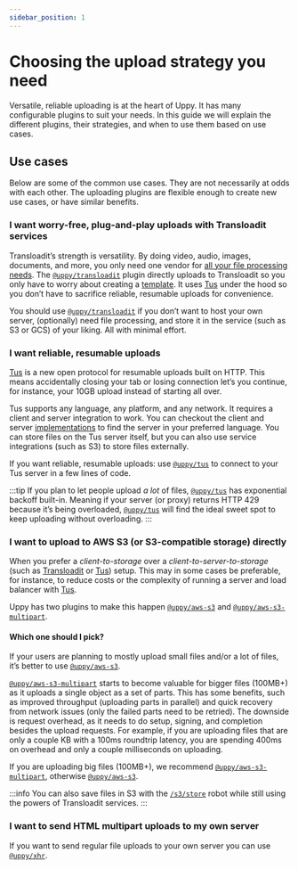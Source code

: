 ```yaml
---
sidebar_position: 1
---
```


# Choosing the upload strategy you need

Versatile, reliable uploading is at the heart of Uppy. It has many configurable plugins to suit your needs.
In this guide we will explain the different plugins, their strategies, and when to use them based on use cases.

## Use cases

Below are some of the common use cases. They are not necessarily at odds with each other.
The uploading plugins are flexible enough to create new use cases, or have similar benefits.

### I want worry-free, plug-and-play uploads with Transloadit services

Transloadit’s strength is versatility.
By doing video, audio, images, documents, and more,
you only need one vendor for [all your file processing needs][transloadit-services].
The [`@uppy/transloadit`][] plugin directly uploads to Transloadit
so you only have to worry about creating a [template][transloadit-concepts].
It uses [Tus](#i-want-reliable-resumable-uploads) under the hood so you don’t have to
sacrifice reliable, resumable uploads for convenience.

You should use [`@uppy/transloadit`][] if you don’t want to host your own server,
(optionally) need file processing, and store it in the service (such as S3 or GCS) of your liking.
All with minimal effort.

### I want reliable, resumable uploads

[Tus][tus] is a new open protocol for resumable uploads built on HTTP.
This means accidentally closing your tab or losing connection let’s you continue, for instance, your 10GB upload
instead of starting all over.

Tus supports any language, any platform, and any network.
It requires a client and server integration to work.
You can checkout the client and server [implementations][tus-implementations] to find the server in your preferred language.
You can store files on the Tus server itself, but you can also use service integrations (such as S3) to store files externally.

If you want reliable, resumable uploads: use [`@uppy/tus`][] to connect to your Tus server in a few lines of code.

:::tip
If you plan to let people upload _a lot_ of files, [`@uppy/tus`][] has exponential backoff built-in.
Meaning if your server (or proxy) returns HTTP 429 because it’s being overloaded, [`@uppy/tus`][] will
find the ideal sweet spot to keep uploading without overloading.
:::

### I want to upload to AWS S3 (or S3-compatible storage) directly

When you prefer a _client-to-storage_ over a _client-to-server-to-storage_ (such as [Transloadit](/docs/upload-strategies/transloadit) or [Tus](/docs/upload-strategies/tus)) setup.
This may in some cases be preferable, for instance, to reduce costs or the complexity of running a server and load balancer with [Tus](/docs/upload-strategies/tus).

Uppy has two plugins to make this happen [`@uppy/aws-s3`][] and [`@uppy/aws-s3-multipart`][].

#### Which one should I pick?

If your users are planning to mostly upload small files and/or a lot of files, it’s better to use [`@uppy/aws-s3`][].

[`@uppy/aws-s3-multipart`][] starts to become valuable for bigger files (100MB+) as it uploads a single object as a set of parts.
This has some benefits, such as improved throughput (uploading parts in parallel) and quick recovery from network issues (only the failed parts need to be retried).
The downside is request overhead, as it needs to do setup, signing, and completion besides the upload requests.
For example, if you are uploading files that are only a couple KB with a 100ms roundtrip latency,
you are spending 400ms on overhead and only a couple milliseconds on uploading. 

If you are uploading big files (100MB+), we recommend [`@uppy/aws-s3-multipart`][], otherwise [`@uppy/aws-s3`][].

:::info
You can also save files in S3 with the [`/s3/store`][s3-robot] robot while still
using the powers of Transloadit services.
:::

### I want to send HTML multipart uploads to my own server

If you want to send regular file uploads to your own server you can use [`@uppy/xhr`][].

[s3-robot]: https://transloadit.com/services/file-exporting/s3-store/

[transloadit-services]: https://transloadit.com/services/

[transloadit-concepts]: https://transloadit.com/docs/getting-started/concepts/

[`@uppy/transloadit`]: /docs/uploaders/transloadit

[`@uppy/tus`]: /docs/uploaders/tus

[`@uppy/aws-s3-multipart`]: /docs/uploaders/aws-s3-multipart

[`@uppy/aws-s3`]: /docs/uploaders/aws-s3

[`@uppy/xhr`]: /docs/uploaders/xhr

[tus]: https://tus.io/

[tus-implementations]: https://tus.io/implementations.html
